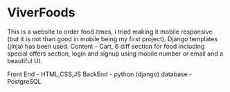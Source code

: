 # ViverFoods
This is a website to order food itmes, i tried making it mobile responsive (but it is not than good in mobile being my first project). Django templates (jinja) has been used. 
Content - Cart, 6 diff section for food including special offers section, login and signup using mobile number or email and a beautiful UI. 

Front End - HTML,CSS,JS
BackEnd - python (django)
database - PostgreSQL


